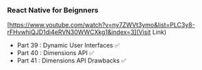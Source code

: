 ### React Native for Beignners
[https://www.youtube.com/watch?v=ny7ZWVt3ymo&list=PLC3y8-rFHvwhiQJD1di4eRVN30WWCXkg1&index=3](Visit Link)

- Part 39 : Dynamic User Interfaces ✅
- Part 40 : Dimensions API ✅
- Part 41 : Dimensions API Drawbacks ✅
